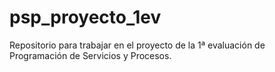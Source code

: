 # psp_proyecto_1ev
Repositorio para trabajar en el proyecto de la 1ª evaluación de Programación de Servicios y Procesos.
`````````````````````````````````````````````````````````````````````````````````````````````````````

